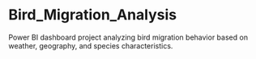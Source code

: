 # Bird_Migration_Analysis
Power BI dashboard project analyzing bird migration behavior based on weather, geography, and species characteristics.
